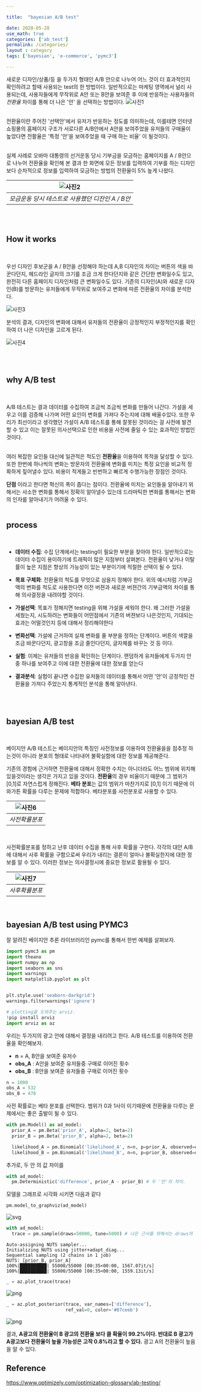 ```yaml
---

title:  "bayesian A/B test" 

date: 2020-05-28 
use_math: true
categories: ['ab_test'] 
permalink: /categories/
layout : category
tags: ['bayesian', 'e-commerce', 'pymc3'] 

---
```




새로운 디자인/상품/등 을 두가지 형태인 A/B 안으로 나누어 어느 것이 더 효과적인지 확인하려고 할때 사용되는 test의 한 방법이다. 일반적으로는 마케팅 영역에서 널리 사용되는데, 사용자들에게 무작위로 A안 또는 B안을 보여준 후 이에 반응하는 사용자들의 *전환율* 차이를 통해 더 나은 '안' 을 선택하는 방법이다.
![사진1](https://i1.wp.com/iolacademy.com/wp-content/uploads/2018/01/ab-test-1-1.png?w=1472&ssl=1)  
<br>

전환율이란 주어진 '선택안'에서 유저가 반응하는 정도를 의미하는데, 이를테면 인터넷쇼핑몰의 홈페이지 구조가 서로다른 A/B안에서 A안을 보여주었을 유저들의 구매율이 높았다면 전활율은 '특정 '안'을 보여주었을 때 구매 하는 비율' 이 될것이다.  
 <br>

 실제 사례로 오바마 대통령의 선거운동 당시 기부금을 모금하는 홈페이지를 A / B안으로 나누어 전환율을 확인해 본 결과 한 화면에 모든 정보를 입력하여 기부를 하는 디자인보다 순차적으로 정보를 입력하여 모금하는 방법의 전환율이 5% 높게 나왔다. 
 <br>

| ![사진2](https://www.reliablesoft.net/wp-content/uploads/2016/11/Obama-AB-Test.png) |
|:--:|
| *모금운동 당시 테스트로 사용했던 디잔인 A / B안* |


<br><br>

## How it works
<br>

우선 디자인 후보군을 A / B안을 선정해야 하는데 A,B 디자인의 차이는 버튼의 색을 바꾼다던지, 헤드라인 글자의 크기를 조금 크게 한다던지와 같은 간단한 변화일수도 있고, 완전히 다른 홈페이지 디자인처럼 큰 변화일수도 있다. 기존의 디자인(A)와 새로운 디자인(B)를 방문하는 유저들에게 무작위로 보여주고 변화에 따른 전환율의 차이를 분석한다.

![사진3](https://images.ctfassets.net/zw48pl1isxmc/3lRlyAZISsG0iWyiO8Ug84/7a32f963dd0fdc3ccb4483fc56aa55d2/ab-testing-optimizely-2.png)
<br>  

분석의 결과, 디자인의 변화에 대해서 유저들의 전환율이 긍정적인지 부정적인지를 확인하여 더 나은 디자인을 고르게 된다.
<br>  

![사진4](https://images.ctfassets.net/zw48pl1isxmc/3Bc6rf2zq0IA6w8Eg0k88W/39fcb6af96e5f46d6302924ce679290f/control-variation-graph-3.png)

<br><br>

## why A/B test
<br>

  A/B 테스트는 결과 데이터를 수집하여 조금씩 조금씩 변화를 만들어 나간다. 가설을 세우고 이를 검증해 나가며 어떤 요인이 변화를 가져다 주는지에 대해 배울수있다. 또한 우리가 최선이라고 생각했던 가설이 A/B 테스트를 통해 잘못된 것이라는 걸 사전에 발견할 수 있고 이는 잘못된 의사선택으로 인한 비용을 사전에 줄일 수 있는 효과적인 방법인것이다.  
<br>  

여러 복잡한 요인들 대신에 일관적은 척도인 **전환율**을 이용하여 목적을 달성할 수 있다. 또한 한번에 하나씩의 변화는 방문자의 전환율에 변화를 미치는 특정 요인을 비교적 정확하게 짚어낼수 있다. 비용이 적게들고 빈번하고 빠르게 수행가능한 장점인 것이다.
<br>  

**단점** 이라고 한다면 혁신의 폭이 좁다는 점이다. 전환율에 미치는 요인들을 알아내기 위해서는 사소한 변화를 통해서 정확히 알아낼수 있는데 드라마틱한 변화를 통해서는 변화의 인자를 알아내기가 어려울 수 있다.
<br><br>

## process
<br>

* **데이터 수집**: 수집 단계에서는 testing이 필요한 부분을 찾아야 한다. 일반적으로는 데이터 수집이 용이하기에 트래픽이 많은 지점부터 살펴본다. 전환율이 낮거나 이탈률이 높은 지점은 향상의 가능성이 있는 부분이기에 적절한 선택이 될 수 있다.

* **목표 구체화**: 전환율의 척도를 무엇으로 삼을지 정해야 한다. 위의 예시처럼 기부금액의 변화를 척도로 사용한다면 이전 버젼과 새로운 버젼간의 기부금액의 차이를 통해 의사결정을 내려야할 것이다.

* **가설선택**: 목표가 정해지면 testing을 위해 가설을 세워야 한다. 왜 그러한 가설을 세웠는지, 시도하려는 변화들이 어떤점에서 기존의 버젼보다 나은것인지, 기대되는 효과는 어떨것인지 등에 대해서 정리해야한다

* **변화선택**: 가설에 근거하여 실제 변화를 줄 부분을 정하는 단계이다. 버튼의 색깔을 조금 바꾼다던지, 광고창을 조금 줄인다던지, 글자체를 바꾸는 것 등 이다.

* **실험**: 이제는 유저들의 반응을 확인하는 단계이다. 랜덤하게 유저들에게 두가지 안 중 하나를 보여주고 이에 대한 전환율에 대한 정보를 얻는다

* **결과분석**: 실험이 끝나면 수집한 유저들의 데이터를 통해서 어떤 '안'이 긍정적인 전환율을 가져다 주었는지 통계적인 분석을 통해 알아낸다.





<br><br>
## bayesian A/B test
<br>

베이지안 A/B 테스트는 베이지안의 특징인 사전정보를 이용하여 전환율을을 점추정 하는것이 아니라 분포의 형태로 나타내어 불확실함에 대한 정보를 제공해준다.
<br>

기존의 경험에 근거하면 전환율에 대해서 정확한 수치는 아니더라도 어느 범위에 위치해 있을것이라는 생각은 가지고 있을 것이다. **전환율**의 경우 비율이기 때문에 그 범위가 [0,1]로 자연스럽게 정해진다. **베타 분포**는 값의 범위가 마찬가지로 [0,1] 이기 때문에 이와가튼 확률을 다루는 문제에 적합하다. 베타분포를 사전분포로 사용할 수 있다.
<br>  

| ![사진6](https://miro.medium.com/max/2001/1*_8Bb_AVFJuA_HEs7e0TQ6g.png) |
|:--:|
| *사전확률분포* |

<br>

사전확률분포를 정하고 난후 데이터 수집을 통해 사후 확률을 구한다. 각각의 대안 A/B에 대해서 사후 확률을 구함으로써 우리가 내리는 결론이 얼마나 불확실한지에 대한 정보를 알 수 있다. 이러한 정보는 의사결정시에 중요한 정보로 활용될 수 있다.
<br>

| ![사진7](https://miro.medium.com/max/2001/1*Rpgbl9Ob1GhHBZr3AIhIkQ.png) |
|:--:|
| *사후확률분포* |

<br>

## bayesian A/B test using PYMC3
잘 알려진 베이지안 추론 라이브러리인 pymc를 통해서 한번 예제를 살펴보자.


```python
import pymc3 as pm
import theano
import numpy as np
import seaborn as sns
import warnings
import matplotlib.pyplot as plt


plt.style.use('seaborn-darkgrid')
warnings.filterwarnings('ignore')
```


```python
# plotting을 도와주는 arviz.
!pip install arviz
import arviz as az
```

우리는 두가지의 광고 안에 대해서 결정을 내리려고 한다. A/B 테스트를 이용하여 전환율을 확인해보자.
* **n** = A, B안을 보여준 유저수
* **obs_A** : A안을 보여준 유저들중 구매로 이어진 횟수
* **obs_B** : B안을 보여준 유저들중 구매로 이어진 횟수


```python
n = 1000
obs_A = 532
obs_B = 478
```

사전 확률로는 베타 분포를 선택한다. 범위가 0과 1사이 이기때문에 전환율을 다루는 문제에서는 좋은 출발이 될 수 있다.


```python
with pm.Model() as ad_model:
  prior_A = pm.Beta('prior_A', alpha=2, beta=2)
  prior_B = pm.Beta('prior_B', alpha=2, beta=2)

  likelihood_A = pm.Binomial('likelihood_A', n=n, p=prior_A, observed=obs_A)
  likelihood_B = pm.Binomial('likelihood_B', n=n, p=prior_B, observed=obs_B)
```

추가로, 두 안 의 값 차이를 


```python
with ad_model:
  pm.Deterministic('difference', prior_A - prior_B) # 두 '안'의 차이.
```

모델을 그래프로 시각화 시키면 다음과 같다


```python
pm.model_to_graphviz(ad_model)
```




![svg](../assets/posts/ab_test/AB01_01.svg)




```python
with ad_model:
  trace = pm.sample(draws=50000, tune=5000) # 나은 근사를 위해서는 draws의 횟수가 클수록 좋다
```

    Auto-assigning NUTS sampler...
    Initializing NUTS using jitter+adapt_diag...
    Sequential sampling (2 chains in 1 job)
    NUTS: [prior_B, prior_A]
    100%|██████████| 55000/55000 [00:35<00:00, 1567.07it/s]
    100%|██████████| 55000/55000 [00:35<00:00, 1559.13it/s]



```python
_ = az.plot_trace(trace)
```


![png](../assets/posts/ab_test/AB01_02.png)



```python
_ = az.plot_posterior(trace, var_names=['difference'], 
                      ref_val=0, color='#87ceeb')
```


![png](../assets/posts/ab_test/AB01_03.png)


결과, **A광고의 전환율이 B 광고의 전환율 보다 클 확율이 99.2%이다. 반대로 B 광고가 A광고보다 전환율이 높을 가능성은 고작 0.8%라고 할 수 있다.** 광고 A의 전환율이 높음을 알 수 있다.

## Reference
https://www.optimizely.com/optimization-glossary/ab-testing/

